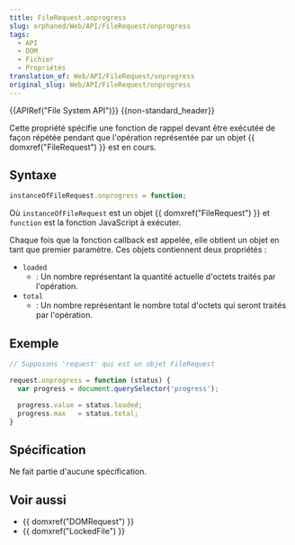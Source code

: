 ```yaml
---
title: FileRequest.onprogress
slug: orphaned/Web/API/FileRequest/onprogress
tags:
  - API
  - DOM
  - Fichier
  - Propriétés
translation_of: Web/API/FileRequest/onprogress
original_slug: Web/API/FileRequest/onprogress
---
```

{{APIRef("File System API")}} {{non-standard_header}}

Cette propriété spécifie une fonction de rappel devant être exécutée de façon répétée pendant que l'opération représentée par un objet  {{ domxref("FileRequest") }} est en cours.

## Syntaxe

```js
instanceOfFileRequest.onprogress = function;
```

Où `instanceOfFileRequest` est un objet {{ domxref("FileRequest") }} et `function` est la fonction JavaScript à exécuter.

Chaque fois que la fonction callback est appelée, elle obtient un objet en tant que premier paramètre. Ces objets contiennent deux propriétés :

- `loaded`
  - : Un nombre représentant la quantité actuelle d'octets traités par l'opération.
- `total`
  - : Un nombre représentant le nombre total d'octets qui seront traités par l'opération.

## Exemple

```js
// Supposons 'request' qui est un objet FileRequest

request.onprogress = function (status) {
  var progress = document.querySelector('progress');

  progress.value = status.loaded;
  progress.max   = status.total;
}
```

## Spécification

Ne fait partie d'aucune spécification.

## Voir aussi

- {{ domxref("DOMRequest") }}
- {{ domxref("LockedFile") }}
